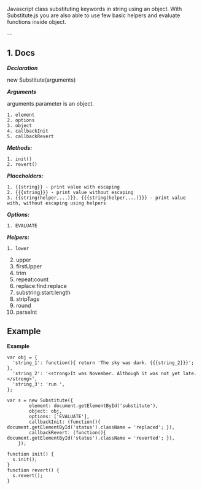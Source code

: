 Javascript class substituting keywords in string using an object. With Substitute.js you are also able to use few basic helpers and evaluate functions inside object.

--

## 1. Docs

___Declaration___

new Substitute(arguments)

___Arguments___

arguments parameter is an object.

	1. element
	2. options
	3. object
	4. callbackInit
	5. callbackRevert

___Methods:___

	1. init()
	2. revert()

___Placeholders:___

	1. {{string}} - print value with escaping
	2. {{{string}}} - print value without escaping
	3. {{string(helper,...)}}, {{{string(helper,...)}}} - print value with, without escaping using helpers

___Options:___

	1. EVALUATE

___Helpers:___

	1. lower
  2. upper
  3. firstUpper
  4. trim
  5. repeat:count
  6. replace:find:replace
  7. substring:start:length
  8. stripTags
  9. round
  10. parseInt
  
## Example

**Example**

    var obj = {
      'string_1': function(){ return 'The sky was dark. {{{string_2}}}'; },
      'string_2': '<strong>It was November. Although it was not yet late.</strong>',
      'string_3': 'run ',
    };
    
    var s = new Substitute({
			element: document.getElementById('substitute'),
			object: obj,
			options: ['EVALUATE'],
			callbackInit: (function(){ document.getElementById('status').className = 'replaced'; }),
			callbackRevert: (function(){ document.getElementById('status').className = 'reverted'; }),
		});
    
    function init() {
      s.init();
    }
    function revert() {
      s.revert();
    }